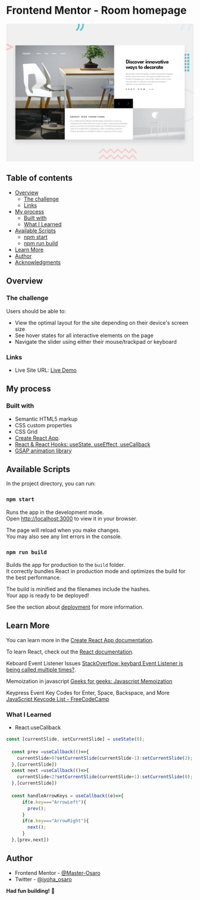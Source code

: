 # Frontend Mentor - Room homepage

![Design preview for the Room homepage coding challenge](./src/design/desktop-preview.jpg)

## Table of contents

- [Overview](#overview)
  - [The challenge](#the-challenge)
  - [Links](#links)
- [My process](#my-process)
  - [Built with](#built-with)
  - [What I Learned](#what-i-learned)
- [Available Scripts](#available-scripts)
    - [npm start](#npm-start)
    - [npm run build](#npm-run-build)
- [Learn More](#learn-more)
- [Author](#author)
- [Acknowledgments](#acknowledgments)


## Overview

### The challenge

Users should be able to:

- View the optimal layout for the site depending on their device's screen size
- See hover states for all interactive elements on the page
- Navigate the slider using either their mouse/trackpad or keyboard



### Links

- Live Site URL: [Live Demo](#)

## My process

### Built with

- Semantic HTML5 markup
- CSS custom properties
- CSS Grid
- [Create React App](https://facebook.github.io/create-react-app/docs/getting-started).
- [React & React Hooks: useState, useEffect, useCallback](https://reactjs.org/)
- [GSAP animation library](https://greensock.com/)

## Available Scripts

In the project directory, you can run:

### `npm start`

Runs the app in the development mode.\
Open [http://localhost:3000](http://localhost:3000) to view it in your browser.

The page will reload when you make changes.\
You may also see any lint errors in the console.

### `npm run build`

Builds the app for production to the `build` folder.\
It correctly bundles React in production mode and optimizes the build for the best performance.

The build is minified and the filenames include the hashes.\
Your app is ready to be deployed!

See the section about [deployment](https://facebook.github.io/create-react-app/docs/deployment) for more information.

## Learn More

You can learn more in the [Create React App documentation](https://facebook.github.io/create-react-app/docs/getting-started).

To learn React, check out the [React documentation](https://reactjs.org/).

Keboard Event Listener Issues [StackOverflow: keybard Event Listener is being called multiple times?](https://stackoverflow.com/questions/64434545/react-keydown-event-listener-is-being-called-multiple-times).

Memoization in javascript [Geeks for geeks: Javascript Memoization](https://www.geeksforgeeks.org/javascript-memoization/)

Keypress Event Key Codes for Enter, Space, Backspace, and More [JavaScript Keycode List - FreeCodeCamp](https://www.freecodecamp.org/news/javascript-keycode-list-keypress-event-key-codes/)

### What I Learned
- React.useCallback
```js
const [currentSlide, setCurrentSlide] = useState(0);

  const prev =useCallback(()=>{
    currentSlide>0?setCurrentSlide(currentSlide-1):setCurrentSlide(2);
  },[currentSlide])
  const next =useCallback(()=>{
    currentSlide<2?setCurrentSlide(currentSlide+1):setCurrentSlide(0);
  },[currentSlide])

  const handleArrowKeys = useCallback((e)=>{
      if(e.key==="ArrowLeft"){
        prev();
      }
      if(e.key==="ArrowRight"){
        next();
      }
  },[prev,next])

```




## Author
- Frontend Mentor - [@Master-Osaro](https://www.frontendmentor.io/profile/yourusername)
- Twitter - [@iyoha_osaro](https://www.twitter.com/yourusername)

**Had fun building!** 🚀

